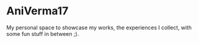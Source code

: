 # AniVerma17
My personal space to showcase my works, the experiences I collect, with some fun stuff in between ;).